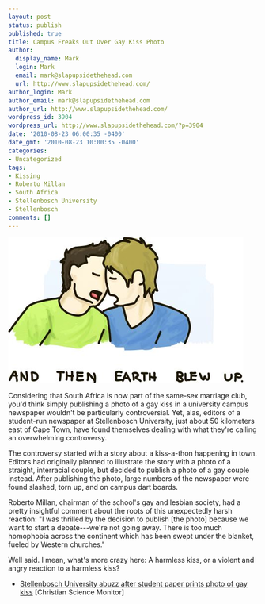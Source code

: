 ```yaml
---
layout: post
status: publish
published: true
title: Campus Freaks Out Over Gay Kiss Photo
author:
  display_name: Mark
  login: Mark
  email: mark@slapupsidethehead.com
  url: http://www.slapupsidethehead.com/
author_login: Mark
author_email: mark@slapupsidethehead.com
author_url: http://www.slapupsidethehead.com/
wordpress_id: 3904
wordpress_url: http://www.slapupsidethehead.com/?p=3904
date: '2010-08-23 06:00:35 -0400'
date_gmt: '2010-08-23 10:00:35 -0400'
categories:
- Uncategorized
tags:
- Kissing
- Roberto Millan
- South Africa
- Stellenbosch University
- Stellenbosch
comments: []
---
```

![Gay men kiss: The earth explodes.](/wp-content/media/2010/08/gay-kiss-consequence.jpg "How come this site never causes this sort of controversy?")

Considering that South Africa is now part of the same-sex marriage club, you'd think simply publishing a photo of a gay kiss in a university campus newspaper wouldn't be particularly controversial. Yet, alas, editors of a student-run newspaper at Stellenbosch University, just about 50 kilometers east of Cape Town, have found themselves dealing with what they're calling an overwhelming controversy.

The controversy started with a story about a kiss-a-thon happening in town. Editors had originally planned to illustrate the story with a photo of a straight, interracial couple, but decided to publish a photo of a gay couple instead. After publishing the photo, large numbers of the newspaper were found slashed, torn up, and on campus dart boards.

Roberto Millan, chairman of the school's gay and lesbian society, had a pretty insightful comment about the roots of this unexpectedly harsh reaction: "I was thrilled by the decision to publish [the photo] because we want to start a debate---we're not going away. There is too much homophobia across the continent which has been swept under the blanket, fueled by Western churches."

Well said. I mean, what's more crazy here: A harmless kiss, or a violent and angry reaction to a harmless kiss?

- [Stellenbosch University abuzz after student paper prints photo of gay kiss](http://www.csmonitor.com/World/Global-News/2010/0820/Stellenbosch-University-abuzz-after-student-paper-prints-photo-of-gay-kiss) [Christian Science Monitor]
